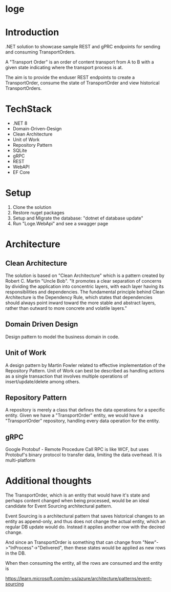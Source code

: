 # loge

# Introduction

.NET solution to showcase sample REST and gPRC endpoints for sending and consuming TransportOrders.

A "Transport Order" is an order of content transport from A to B with a given state indicating where the transport process is at.

The aim is to provide the enduser REST endpoints to create a TransportOrder, consume the state of TransportOrder and view historical TransportOrders.

# TechStack

* .NET 8
* Domain-Driven-Design
* Clean Architecture
* Unit of Work
* Repository Pattern
* SQLite
* gRPC
* REST
* WebAPI
* EF Core


# Setup

1. Clone the solution
2. Restore nuget packages
3. Setup and Migrate the database: "dotnet ef database update"
4. Run "Loge.WebApi" and see a swagger page


# Architecture
## Clean Architecture
The solution is based on "Clean Architecture" which is a pattern created by Robert C. Martin "Uncle Bob".
"It promotes a clear separation of concerns by dividing the application into concentric layers, with each layer having its responsibilities and dependencies. The fundamental principle behind Clean Architecture is the Dependency Rule, which states that dependencies should always point inward toward the more stable and abstract layers, rather than outward to more concrete and volatile layers."

## Domain Driven Design
Design pattern to model the business domain in code.

## Unit of Work
A design pattern by Martin Fowler related to effective implementation of the Repository Pattern.
Unit of Work can best be described as handling actions as a single transaction that involves multiple operations of insert/update/delete among others.

## Repository Pattern
A repository is merely a class that defines the data operations for a specific entity.
Given we have a "TransportOrder" entity, we would have a "TransportOrder" repository, handling every data operation for the entity.

## gRPC
Google Protobuf - Remote Procedure Call
RPC is like WCF, but uses Protobuf's binary protocol to transfer data, limiting the data overhead.
It is multi-platform

# Additional thoughts
The TransportOrder, which is an entity that would have it's state and perhaps content changed when being processed,
would be an ideal candidate for Event Sourcing architectural pattern.

Event Sourcing is a architectural pattern that saves historical changes to an entity as append-only, and thus does not change the actual entity,
which an regular DB update would do. Instead it applies another row with the decired change.

And since an TransportOrder is something that can change from "New"->"InProcess"->"Delivered", then these states would be applied as new rows in the DB.

When then consuming the entity, all the rows are consumed and the entity is 


https://learn.microsoft.com/en-us/azure/architecture/patterns/event-sourcing
